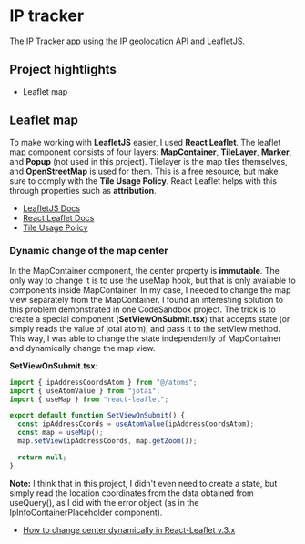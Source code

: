 # IP tracker

The IP Tracker app using the IP geolocation API and LeafletJS.

## Project hightlights

- Leaflet map

## Leaflet map

To make working with **LeafletJS** easier, I used **React Leaflet**. The leaflet map component consists of four layers: **MapContainer**, **TileLayer**, **Marker**, and **Popup** (not used in this project). Tilelayer is the map tiles themselves, and **OpenStreetMap** is used for them. This is a free resource, but make sure to comply with the **Tile Usage Policy**. React Leaflet helps with this through properties such as **attribution**.

- [LeafletJS Docs](https://leafletjs.com/reference.html)
- [React Leaflet Docs](https://react-leaflet.js.org/)
- [Tile Usage Policy](https://operations.osmfoundation.org/policies/tiles/)

### Dynamic change of the map center

In the MapContainer component, the center property is **immutable**. The only way to change it is to use the useMap hook, but that is only available to components inside MapContainer. In my case, I needed to change the map view separately from the MapContainer. I found an interesting solution to this problem demonstrated in one CodeSandbox project. The trick is to create a special component (**SetViewOnSubmit.tsx**) that accepts state (or simply reads the value of jotai atom), and pass it to the setView method. This way, I was able to change the state independently of MapContainer and dynamically change the map view.

**SetViewOnSubmit.tsx**:

```js
import { ipAddressCoordsAtom } from "@/atoms";
import { useAtomValue } from "jotai";
import { useMap } from "react-leaflet";

export default function SetViewOnSubmit() {
  const ipAddressCoords = useAtomValue(ipAddressCoordsAtom);
  const map = useMap();
  map.setView(ipAddressCoords, map.getZoom());

  return null;
}
```

**Note:** I think that in this project, I didn't even need to create a state, but simply read the location coordinates from the data obtained from useQuery(), as I did with the error object (as in the IpInfoContainerPlaceholder component).

- [How to change center dynamically in React-Leaflet v.3.x](https://codesandbox.io/p/sandbox/how-to-change-center-dynamically-in-react-leaflet-v3x-d8rn7?file=%2Fsrc%2FMapComp.jsx)
